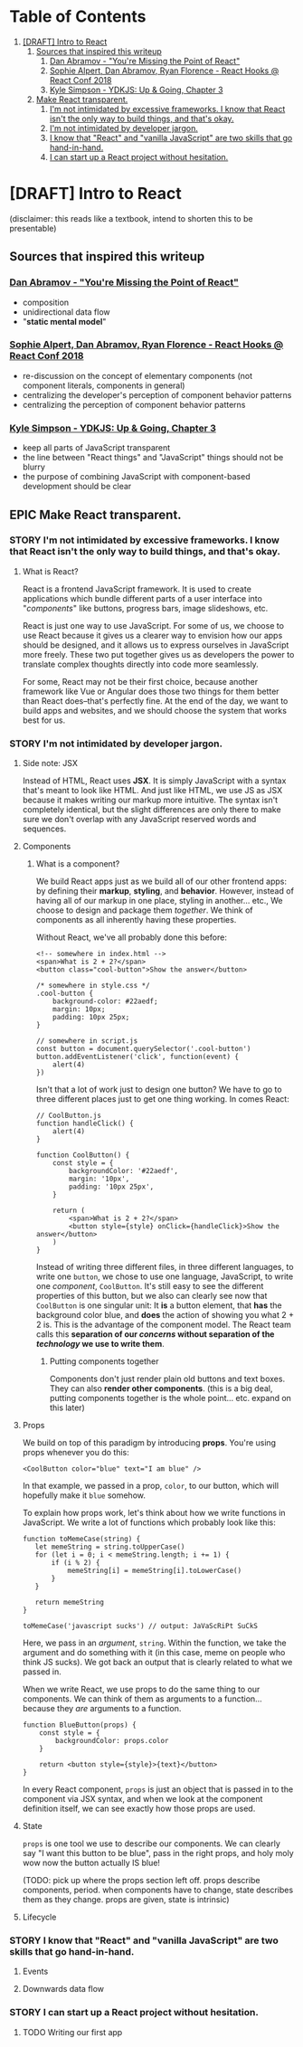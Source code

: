 
# Table of Contents

1.  [[DRAFT] Intro to React](#org211042e)
    1.  [Sources that inspired this writeup](#orgc6435c0)
        1.  [Dan Abramov - "You're Missing the Point of React"](#org2334996)
        2.  [Sophie Alpert, Dan Abramov, Ryan Florence - React Hooks @ React Conf 2018](#orgb9fb10c)
        3.  [Kyle Simpson - YDKJS: Up & Going, Chapter 3](#orgdc78f6a)
    2.  [Make React transparent.](#org16b49ec)
        1.  [I'm not intimidated by excessive frameworks. I know that React isn't the only way to build things, and that's okay.](#orgde9d8d1)
        2.  [I'm not intimidated by developer jargon.](#org0ccc198)
        3.  [I know that "React" and "vanilla JavaScript" are two skills that go hand-in-hand.](#org53f16c3)
        4.  [I can start up a React project without hesitation.](#org05b889f)


<a id="org211042e"></a>

# [DRAFT] Intro to React

(disclaimer: this reads like a textbook, intend to shorten this to be presentable)


<a id="orgc6435c0"></a>

## Sources that inspired this writeup


<a id="org2334996"></a>

### [Dan Abramov - "You're Missing the Point of React"](https://medium.com/@dan_abramov/youre-missing-the-point-of-react-a20e34a51e1a)

-   composition
-   unidirectional data flow
-   "**static mental model**"


<a id="orgb9fb10c"></a>

### [Sophie Alpert, Dan Abramov, Ryan Florence - React Hooks @ React Conf 2018](https://www.youtube.com/watch?v=dpw9EHDh2bM)

-   re-discussion on the concept of elementary components (not component literals, components in general)
-   centralizing the developer's perception of component behavior patterns
-   centralizing the perception of component behavior patterns


<a id="orgdc78f6a"></a>

### [Kyle Simpson - YDKJS: Up & Going, Chapter 3](https://github.com/getify/You-Dont-Know-JS/blob/master/up%2520%2526%2520going/ch3.md)

-   keep all parts of JavaScript transparent
-   the line between "React things" and "JavaScript" things should not be blurry
-   the purpose of combining JavaScript with component-based development should be clear


<a id="org16b49ec"></a>

## EPIC Make React transparent.


<a id="orgde9d8d1"></a>

### STORY I'm not intimidated by excessive frameworks. I know that React isn't the only way to build things, and that's okay.

1.  What is React?

    React is a frontend JavaScript framework. It is used to create applications which bundle different parts of a user interface into "*components*" like buttons, progress bars, image slideshows, etc.
    
    React is just one way to use JavaScript. For some of us, we choose to use React because it gives us a clearer way to envision how our apps should be designed, and it allows us to express ourselves in JavaScript more freely. These two put together gives us as developers the power to translate complex thoughts directly into code more seamlessly.
    
    For some, React may not be their first choice, because another framework like Vue or Angular does those two things for them better than React does&#x2013;that's perfectly fine. At the end of the day, we want to build apps and websites, and we should choose the system that works best for us.


<a id="org0ccc198"></a>

### STORY I'm not intimidated by developer jargon.

1.  Side note: JSX

    Instead of HTML, React uses **JSX**. It is simply JavaScript with a syntax that's meant to look like HTML. And just like HTML, we use JS as JSX because it makes writing our markup more intuitive. The syntax isn't completely identical, but the slight differences are only there to make sure we don't overlap with any JavaScript reserved words and sequences.

2.  Components

    1.  What is a component?
    
        We build React apps just as we build all of our other frontend apps: by defining their **markup**, **styling**, and **behavior**. However, instead of having all of our markup in one place, styling in another&#x2026; etc., We choose to design and package them *together*. We think of components as all inherently having these properties. 
        
        Without React, we've all probably done this before:
        
            <!-- somewhere in index.html -->
            <span>What is 2 + 2?</span>
            <button class="cool-button">Show the answer</button>
        
            /* somewhere in style.css */
            .cool-button {
                background-color: #22aedf;
                margin: 10px;
                padding: 10px 25px;
            }
        
            // somewhere in script.js
            const button = document.querySelector('.cool-button')
            button.addEventListener('click', function(event) {
                alert(4)
            })
        
        Isn't that a lot of work just to design one button? We have to go to three different places just to get one thing working. In comes React:
        
            // CoolButton.js
            function handleClick() {
                alert(4)
            }
            
            function CoolButton() {
                const style = {
                    backgroundColor: '#22aedf',
                    margin: '10px',
                    padding: '10px 25px',
                }
            
                return (
                    <span>What is 2 + 2?</span>
                    <button style={style} onClick={handleClick}>Show the answer</button>
                )
            }
        
        Instead of writing three different files, in three different languages, to write one `button`, we chose to use one language, JavaScript, to write one *component*, `CoolButton`. It's still easy to see the different properties of this button, but we also can clearly see now that `CoolButton` is one singular unit: It **is** a button element, that **has** the background color blue, and **does** the action of showing you what 2 + 2 is. This is the advantage of the component model. The React team calls this **separation of our *concerns* without separation of the *technology* we use to write them**.
        
        1.  Putting components together
        
            Components don't just render plain old buttons and text boxes. They can also **render other components**. (this is a big deal, putting components together is the whole point&#x2026; etc. expand on this later)

3.  Props

    We build on top of this paradigm by introducing **props**. You're using props whenever you do this:
    
        <CoolButton color="blue" text="I am blue" />
    
    In that example, we passed in a prop, `color`, to our button, which will hopefully make it `blue` somehow.
    
    To explain how props work, let's think about how we write functions in JavaScript. We write a lot of functions which probably look like this:
    
        function toMemeCase(string) {
           let memeString = string.toUpperCase()
           for (let i = 0; i < memeString.length; i += 1) {
               if (i % 2) {
                   memeString[i] = memeString[i].toLowerCase()
               }
           } 
        
           return memeString
        }
        
        toMemeCase('javascript sucks') // output: JaVaScRiPt SuCkS
    
    Here, we pass in an *argument*, `string`. Within the function, we take the argument and do something with it (in this case, meme on people who think JS sucks). We got back an output that is clearly related to what we passed in.
    
    When we write React, we use props to do the same thing to our components. We can think of them as arguments to a function&#x2026; because they *are* arguments to a function.
    
        function BlueButton(props) {
            const style = {
                backgroundColor: props.color
            } 
        
            return <button style={style}>{text}</button>
        }
    
    In every React component, `props` is just an object that is passed in to the component via JSX syntax, and when we look at the component definition itself, we can see exactly how those props are used.

4.  State

    `props` is one tool we use to describe our components. We can clearly say "I want this button to be blue", pass in the right props, and holy moly wow now the button actually IS blue!
    
    (TODO: pick up where the props section left off. props describe components, period. when components have to change, state describes them as they change. props are given, state is intrinsic)

5.  Lifecycle


<a id="org53f16c3"></a>

### STORY I know that "React" and "vanilla JavaScript" are two skills that go hand-in-hand.

1.  Events

2.  Downwards data flow


<a id="org05b889f"></a>

### STORY I can start up a React project without hesitation.

1.  TODO Writing our first app

